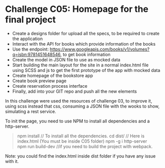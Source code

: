 #  Challenge C05: Homepage for the final project


- Create a designs folder for upload all the specs, to be required to create the application
- Interact with the API for books which provide information of the books
- Use the endpoint: https://www.googleapis.com/books/v1/volumes?q=isbn:9781451648546, to get book information
- Create the model in JSON file to use as mocked data
- Start building the main layout for the site in a normal index.html file using SCSS and js to get the first prototype of the app with mocked data
- Create homepage of the bookstore app
- Create book preview page
- Create reservation process interface
- Finally, add into your GIT repo and push all the new elements

In this challenge were used the resources of challenge 03, to improve it, using scss instead that css, consuming a JSON file with the wooks to show, simulating a rest service.

To init the page, you need to use NPM to install all dependencies and a http-server.

> npm install  // To install all the dependencies.
> cd dist/ // Here is index.html (You must be inside C05 folder)
> npm -g i http-server  
> npm run build-dev //if you need to build the project with webpack.


Note: you could find the index.html inside dist folder if you have any issue with it.

